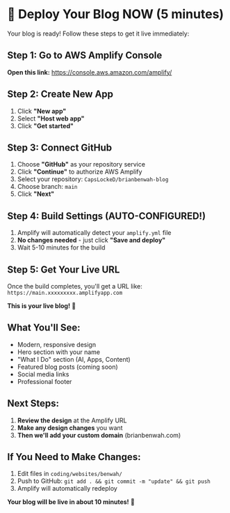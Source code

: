 # 🚀 Deploy Your Blog NOW (5 minutes)

Your blog is ready! Follow these steps to get it live immediately:

## Step 1: Go to AWS Amplify Console
**Open this link:** https://console.aws.amazon.com/amplify/

## Step 2: Create New App
1. Click **"New app"**
2. Select **"Host web app"**
3. Click **"Get started"**

## Step 3: Connect GitHub
1. Choose **"GitHub"** as your repository service
2. Click **"Continue"** to authorize AWS Amplify
3. Select your repository: `CapsLockeD/brianbenwah-blog`
4. Choose branch: `main`
5. Click **"Next"**

## Step 4: Build Settings (AUTO-CONFIGURED!)
1. Amplify will automatically detect your `amplify.yml` file
2. **No changes needed** - just click **"Save and deploy"**
3. Wait 5-10 minutes for the build

## Step 5: Get Your Live URL
Once the build completes, you'll get a URL like:
`https://main.xxxxxxxxx.amplifyapp.com`

**This is your live blog!** 🎉

## What You'll See:
- Modern, responsive design
- Hero section with your name
- "What I Do" section (AI, Apps, Content)
- Featured blog posts (coming soon)
- Social media links
- Professional footer

## Next Steps:
1. **Review the design** at the Amplify URL
2. **Make any design changes** you want
3. **Then we'll add your custom domain** (brianbenwah.com)

## If You Need to Make Changes:
1. Edit files in `coding/websites/benwah/`
2. Push to GitHub: `git add . && git commit -m "update" && git push`
3. Amplify will automatically redeploy

**Your blog will be live in about 10 minutes!** 🚀
